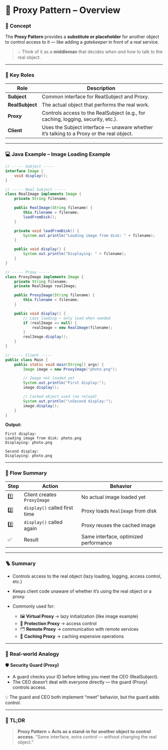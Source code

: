 # 🧩 Proxy Pattern – Overview

### 🧠 Concept

The **Proxy Pattern** provides a **substitute or placeholder** for another object
to control access to it — like adding a _gatekeeper_ in front of a real service.

> 💡 Think of it as a **middleman** that decides _when and how_ to talk to the real object.

---

### 🧱 Key Roles

| Role            | Description                                                                              |
| --------------- | ---------------------------------------------------------------------------------------- |
| **Subject**     | Common interface for RealSubject and Proxy.                                              |
| **RealSubject** | The actual object that performs the real work.                                           |
| **Proxy**       | Controls access to the RealSubject (e.g., for caching, logging, security, etc.).         |
| **Client**      | Uses the Subject interface — unaware whether it’s talking to a Proxy or the real object. |

---

### 💻 Java Example – Image Loading Example

```java
// ----- Subject -----
interface Image {
    void display();
}

// ----- Real Subject -----
class RealImage implements Image {
    private String filename;

    public RealImage(String filename) {
        this.filename = filename;
        loadFromDisk();
    }

    private void loadFromDisk() {
        System.out.println("Loading image from disk: " + filename);
    }

    public void display() {
        System.out.println("Displaying: " + filename);
    }
}

// ----- Proxy -----
class ProxyImage implements Image {
    private String filename;
    private RealImage realImage;

    public ProxyImage(String filename) {
        this.filename = filename;
    }

    public void display() {
        // Lazy loading — only load when needed
        if (realImage == null) {
            realImage = new RealImage(filename);
        }
        realImage.display();
    }
}

// ----- Client -----
public class Main {
    public static void main(String[] args) {
        Image image = new ProxyImage("photo.png");

        // Image not loaded yet
        System.out.println("First display:");
        image.display();

        // Cached object used (no reload)
        System.out.println("\nSecond display:");
        image.display();
    }
}
```

**Output:**

```
First display:
Loading image from disk: photo.png
Displaying: photo.png

Second display:
Displaying: photo.png
```

---

### 🧠 Flow Summary

| Step | Action                        | Behavior                              |
| ---- | ----------------------------- | ------------------------------------- |
| 1️⃣   | Client creates `ProxyImage`   | No actual image loaded yet            |
| 2️⃣   | `display()` called first time | Proxy loads `RealImage` from disk     |
| 3️⃣   | `display()` called again      | Proxy reuses the cached image         |
| ✅   | Result                        | Same interface, optimized performance |

---

### 🪜 Summary

- Controls access to the real object (lazy loading, logging, access control, etc.)
- Keeps client code unaware of whether it’s using the real object or a proxy.
- Commonly used for:

  - 🖼️ **Virtual Proxy** → lazy initialization (like image example)
  - 🔐 **Protection Proxy** → access control
  - 🗂️ **Remote Proxy** → communication with remote services
  - 💾 **Caching Proxy** → caching expensive operations

---

### 🧾 Real-world Analogy

🛡️ **Security Guard (Proxy)**

- A guard checks your ID before letting you meet the CEO (RealSubject).
- The CEO doesn’t deal with everyone directly — the guard (Proxy) controls access.

💡 The guard and CEO both implement “meet” behavior, but the guard adds control.

---

### 🧭 TL;DR

> **Proxy Pattern = Acts as a stand-in for another object to control access.**
> “Same interface, extra control — without changing the real object.”
